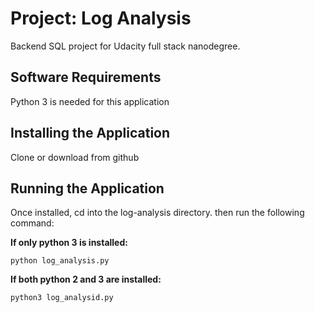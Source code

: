 # Project: Log Analysis

Backend SQL project for Udacity full stack nanodegree.

## Software Requirements

Python 3 is needed for this application 

## Installing the Application

Clone or download from github

## Running the Application

Once installed, cd into the log-analysis directory.
then run the following command:

**If only python 3 is installed:**

`python log_analysis.py`

**If both python 2 and 3 are installed:**

`python3 log_analysid.py`

